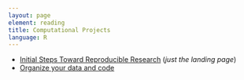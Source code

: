 ```yaml
---
layout: page
element: reading
title: Computational Projects
language: R
---
```


* [Initial Steps Toward Reproducible Research](http://kbroman.org/steps2rr/) (*just the landing page*)
* [Organize your data and code](http://kbroman.org/steps2rr/pages/organize.html)
